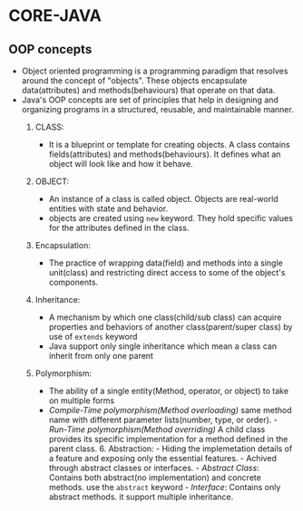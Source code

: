 # CORE-JAVA
## OOP concepts
- Object oriented programming is a programming paradigm that resolves around the concept of "objects". These objects encapsulate data(attributes) and methods(behaviours) that operate on that data.
- Java's OOP concepts are set of principles that help in designing and organizing programs in a structured, reusable, and maintainable manner.
  1. CLASS:
     - It is a blueprint or template for creating objects. A class contains fields(attributes) and         methods(behaviours). It defines what an object will look like and how it behave.  
  2. OBJECT:
     - An instance of a class is called object. Objects are real-world entities with state and behavior.
     - objects are created using ```new``` keyword. They hold specific values for the attributes defined in the class.
   3. Encapsulation:
      - The practice of wrapping data(field) and methods into a single unit(class) and restricting direct access to some of the object's components.

   4. Inheritance:
      -  A mechanism by which one class(child/sub class) can acquire properties and behaviors of another class(parent/super class) by use of ```extends``` keyword
      -  Java support only single inheritance which mean a class can inherit from only one parent
    5. Polymorphism:
       - The ability of a single entity(Method, operator, or object) to take on multiple forms
       - *Compile-Time polymorphism(Method overloading)*
          same method name with different parameter lists(number, type, or order).
      -*Run-Time polymorphism(Method overriding)*
          A child class provides its specific implementation for a method defined in the parent class.
      6. Abstraction:
      - Hiding the implemetation details of a feature and exposing only the essential features.
      - Achived through abstract classes or interfaces.
      - *Abstract Class*:
           Contains both abstract(no implementation) and concrete methods.
           use the ```abstract``` keyword
      - *Interface*:
           Contains only abstract methods.
           it support multiple inheritance.      

